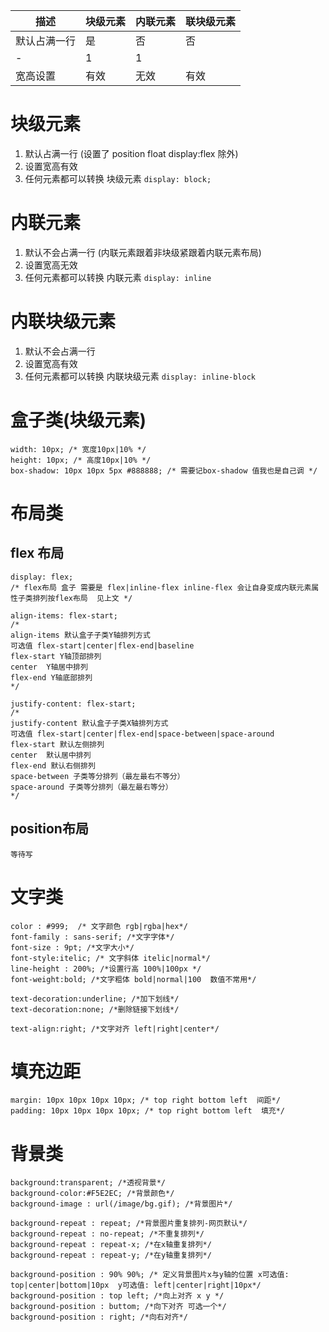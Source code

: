 描述|块级元素|内联元素|联块级元素  
-|-|-|-
默认占满一行 | 是 | 否 | 否 
- | 1| 1 | 
宽高设置 | 有效 | 无效 | 有效


# 块级元素
1. 默认占满一行 (设置了 position float display:flex 除外)
2. 设置宽高有效
3. 任何元素都可以转换 块级元素 `display: block;`

# 内联元素
1. 默认不会占满一行 (内联元素跟着非块级紧跟着内联元素布局)
2. 设置宽高无效
3. 任何元素都可以转换 内联元素 `display: inline`

# 内联块级元素
1. 默认不会占满一行 
2. 设置宽高有效
3. 任何元素都可以转换 内联块级元素 `display: inline-block`


# 盒子类(块级元素)
    width: 10px; /* 宽度10px|10% */
    height: 10px; /* 高度10px|10% */
    box-shadow: 10px 10px 5px #888888; /* 需要记box-shadow 值我也是自己调 */
# 布局类
## flex 布局
    display: flex; 
    /* flex布局 盒子 需要是 flex|inline-flex inline-flex 会让自身变成内联元素属性子类排列按flex布局  见上文 */ 
    
    align-items: flex-start;
    /*
    align-items 默认盒子子类Y轴排列方式
    可选值 flex-start|center|flex-end|baseline 
    flex-start Y轴顶部排列
    center  Y轴居中排列
    flex-end Y轴底部排列
    */ 
    
    justify-content: flex-start;
    /*
    justify-content 默认盒子子类X轴排列方式
    可选值 flex-start|center|flex-end|space-between|space-around
    flex-start 默认左侧排列
    center  默认居中排列
    flex-end 默认右侧排列
    space-between 子类等分排列（最左最右不等分）
    space-around 子类等分排列（最左最右等分）
    */
## position布局
    等待写

# 文字类
    color : #999;  /* 文字颜色 rgb|rgba|hex*/
    font-family : sans-serif; /*文字字体*/
    font-size : 9pt; /*文字大小*/
    font-style:itelic; /* 文字斜体 itelic|normal*/
    line-height : 200%; /*设置行高 100%|100px */
    font-weight:bold; /*文字粗体 bold|normal|100  数值不常用*/

    text-decoration:underline; /*加下划线*/
    text-decoration:none; /*删除链接下划线*/

    text-align:right; /*文字对齐 left|right|center*/ 

# 填充边距
    margin: 10px 10px 10px 10px; /* top right bottom left  间距*/
    padding: 10px 10px 10px 10px; /* top right bottom left  填充*/

# 背景类
    background:transparent; /*透视背景*/ 
    background-color:#F5E2EC; /*背景颜色*/ 
    background-image : url(/image/bg.gif); /*背景图片*/

    background-repeat : repeat; /*背景图片重复排列-网页默认*/
    background-repeat : no-repeat; /*不重复排列*/
    background-repeat : repeat-x; /*在x轴重复排列*/
    background-repeat : repeat-y; /*在y轴重复排列*/

    background-position : 90% 90%; /* 定义背景图片x与y轴的位置 x可选值: top|center|bottom|10px  y可选值: left|center|right|10px*/
    background-position : top left; /*向上对齐 x y */
    background-position : buttom; /*向下对齐 可选一个*/    
    background-position : right; /*向右对齐*/
